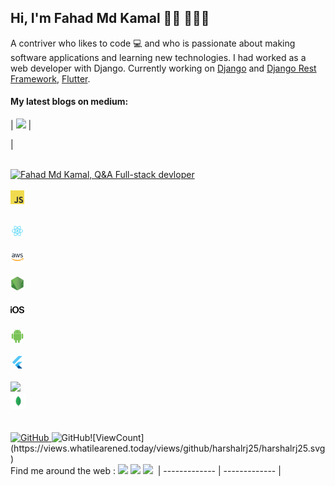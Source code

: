 
## Hi, I'm Fahad Md Kamal 👋🏻 👨🏻‍💻

A contriver who likes to code 💻 and who is passionate about making software applications and learning new technologies. I had worked as a web developer with Django. Currently working on <a href="https://www.djangoproject.com/">Django</a> and <a href="https://www.django-rest-framework.org/"> Django Rest Framework</a>, <a href="https://flutter.dev/">Flutter</a>.

#### My latest blogs on medium:

| <img src="https://github-readme-stats.vercel.app/api?username=fahad-md-kamal&&show_icons=true&title_color=ffffff&icon_color=bb2acf&text_color=daf7dc&bg_color=151515"> |

| <img width=700/><div align="left"><a href="https://stackoverflow.com/users/9183839/fahad-md-kamal">
<img src="https://stackoverflow.com/users/flair/9183839.png?theme=dark" width="208" height="58" alt="Fahad Md Kamal, Q&amp;A Full-stack devloper" title="Stack Overflow, Q&amp; Profile info"></a><br>
<code>
<img height="22" src="https://raw.githubusercontent.com/github/explore/80688e429a7d4ef2fca1e82350fe8e3517d3494d/topics/javascript/javascript.png">

<img height="22" src="https://raw.githubusercontent.com/github/explore/80688e429a7d4ef2fca1e82350fe8e3517d3494d/topics/react/react.png">

<img height="22" src="https://raw.githubusercontent.com/github/explore/80688e429a7d4ef2fca1e82350fe8e3517d3494d/topics/aws/aws.png">

<img height="22" src="https://raw.githubusercontent.com/github/explore/80688e429a7d4ef2fca1e82350fe8e3517d3494d/topics/nodejs/nodejs.png">

<img height="22" src="https://raw.githubusercontent.com/github/explore/80688e429a7d4ef2fca1e82350fe8e3517d3494d/topics/ios/ios.png">

<img height="22" src="https://raw.githubusercontent.com/github/explore/80688e429a7d4ef2fca1e82350fe8e3517d3494d/topics/android/android.png">

<img height="22" src="https://raw.githubusercontent.com/github/explore/80688e429a7d4ef2fca1e82350fe8e3517d3494d/topics/flutter/flutter.png">

<img height="22" src="https://avatars2.githubusercontent.com/u/52924476?s=200&v=4">
<img height="25" src="https://raw.githubusercontent.com/harshalrj25/MasterAssetsRepo/master/mongodb.png">
</code><br><br>

<a href="https://github.com/fahad-md-kamal">
<img src="https://img.shields.io/github/followers/fahad-md-kamal.svg?label=GitHub&style=social" alt="GitHub">
</a><img src="https://img.shields.io/github/followers/harshalrj25.svg?label=GitHub&style=social" alt="GitHub"></a>![ViewCount](https://views.whatilearened.today/views/github/harshalrj25/harshalrj25.svg)<br> Find me around the web : 
<a href="mailto:faahad.hossain@gmail.com" alt="Contact me"><code><img  height="30" src="https://github.com/fahad-md-kamal/MasterAssetsRepo/blob/master/gmail.svg"></code></a>&nbsp;<a href="https://www.linkedin.com/in/fahad-hossain-1b8866120/" alt="Linkedin"><code><img  height="30" src="https://github.com/fahad-md-kamal/MasterAssetsRepo/blob/master/linkedin.svg"></code></a>&nbsp;<a href="https://stackoverflow.com/users/9183839/fahad-md-kamal?tab=profile" alt="Stack overflow"><code><img  height="30" src="https://github.com/fahad-md-kamal/MasterAssetsRepo/blob/master/stackoverflow.png"></code></a>&nbsp;
| ------------- | ------------- |





